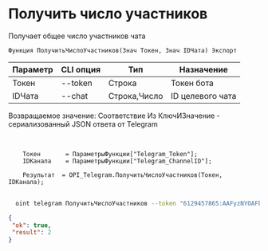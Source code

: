 ﻿---
sidebar_position: 6
---

# Получить число участников
 Получает общее число участников чата



`Функция ПолучитьЧислоУчастников(Знач Токен, Знач IDЧата) Экспорт`

  | Параметр | CLI опция | Тип | Назначение |
  |-|-|-|-|
  | Токен | --token | Строка | Токен бота |
  | IDЧата | --chat | Строка,Число | ID целевого чата |

  
  Возвращаемое значение:   Соответствие Из КлючИЗначение - сериализованный JSON ответа от Telegram

<br/>




```bsl title="Пример кода"
    Токен       = ПараметрыФункции["Telegram_Token"];
    IDКанала    = ПараметрыФункции["Telegram_ChannelID"];

    Результат  = OPI_Telegram.ПолучитьЧислоУчастников(Токен, IDКанала);
```



```sh title="Пример команды CLI"
    
  oint telegram ПолучитьЧислоУчастников --token "6129457865:AAFyzNYOAFbu..." --chat %chat%

```

```json title="Результат"
{
 "ok": true,
 "result": 2
}
```
